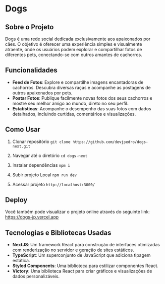 # Dogs

## Sobre o Projeto

Dogs é uma rede social dedicada exclusivamente aos apaixonados por cães. O objetivo é oferecer uma experiência simples e visualmente atraente, onde os usuários podem explorar e compartilhar fotos de diferentes pets, conectando-se com outros amantes de cachorros.

## Funcionalidades

- **Feed de Fotos**: Explore e compartilhe imagens encantadoras de cachorros. Descubra diversas raças e acompanhe as postagens de outros apaixonados por pets.
- **Postar Fotos**: Publique facilmente novas fotos dos seus cachorros e mostre seu melhor amigo ao mundo, direto no seu perfil.
- **Estatísticas**: Acompanhe o desempenho das suas fotos com dados detalhados, incluindo curtidas, comentários e visualizações.

## Como Usar

1. Clonar repositório
``git clone https://github.com/devjpedro/dogs-next.git``

2. Navegar até o diretório
``cd dogs-next``

3. Instalar dependências
 ``npm i``

4. Subir projeto Local
``npm run dev``

5. Acessar projeto
``http://localhost:3000/``

## Deploy

Você também pode visualizar o projeto online através do seguinte link:
https://dogs-jp.vercel.app

## Tecnologias e Bibliotecas Usadas

- **NextJS**: Um framework React para construção de interfaces otimizadas com renderização no servidor e geração de sites estáticos.
- **TypeScript**: Um superconjunto de JavaScript que adiciona tipagem estática.
- **Styled Components**: Uma biblioteca para estilizar componentes React.
- **Victory**: Uma biblioteca React para criar gráficos e visualizações de dados personalizáveis.

